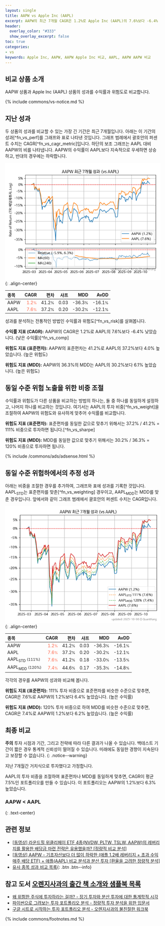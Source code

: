 ```yaml
---
layout: single
title: AAPW vs Apple Inc (AAPL)
excerpt: AAPW의 최근 7개월 CAGR은 1.2%로 Apple Inc (AAPL)의 7.6%보다 -6.4% 낮았습니다.
header:
  overlay_color: "#333"
  show_overlay_excerpt: false
toc: true
categories:
- vs
keywords: Apple Inc, AAPW, AAPW Apple Inc 비교, AAPL, AAPW AAPW 비교
---
```


## 비교 상품 소개


AAPW 상품과 Apple Inc (AAPL) 상품의 성과를 수익률과 위험도로 비교합니다.





{% include commons/vs-notice.md %}

## 지난 성과

두 상품의 성과를 비교할 수 있는 가장 긴 기간은 최근 7개월입니다. 아래는 이 기간의 성과[^fn_vs_perf]를 그래프와 표로 나타낸 것입니다.
그래프 범례에서 괄호안의 퍼센트 수치는 CAGR[^fn_vs_cagr_metric]입니다.
하단의 보조 그래프는 AAPL 대비 AAPW의 비를 나타냅니다.
AAPW의 수익률이 AAPL보다 지속적으로 우세하면 상승하고, 반대의 경우에는 하락합니다.

![AAPW](/vs/images/aapw-vs-aapl_dual.png){: .align-center}

| **종목** | **CAGR** | **편차** | **샤프** | **MDD** | **AvDD** |
| :------------ | ------: | -----------: | -------: | ------: | -------: |
| AAPW | <span style="color: tomato">1.2<small>%</small></span> | 41.2<small>%</small> | 0.03 | -36.3<small>%</small> | -16.1<small>%</small> |
| AAPL | <span style="color: tomato">7.6<small>%</small></span> | 37.2<small>%</small> | 0.20 | -30.2<small>%</small> | -12.1<small>%</small> |

<!-- more -->


성과를 분석하는 전통적인 방법인 수익률과 위험도[^fn_vs_risk]를 살펴봅니다.

**수익률 지표 (CAGR):** AAPW의 CAGR은 1.2%로 AAPL의 7.6%보다 -6.4% 낮았습니다. (낮은 수익률)[^fn_vs_comp]

**위험도 지표 (표준편차):** AAPW의 표준편차는 41.2%로 AAPL의 37.2%보다 4.0% 높았습니다. (높은 위험도)

**위험도 지표 (MDD):** AAPW의 36.3%의 MDD는 AAPL의 30.2%보다 6.1% 높았습니다. (높은 위험도)



## 동일 수준 위험 노출을 위한 비중 조절

수익률과 위험도가 다른 상품을 비교하는 방법의 하나는, 둘 중 하나를 동일하게 설정하고, 나머지 하나를 비교하는 것입니다.
여기서는 AAPL의 투자 비중[^fn_vs_weight]을 조절하여 AAPW의 위험도와 유사하게 맞추어 수익률를 비교합니다.

**위험도 지표 (표준편차):** 표준편차를 동일한 값으로 맞추기 위해서는 37.2% / 41.2% = 111% 비중으로 투자하면 됩니다.[^fn_vs_sharpe]

**위험도 지표 (MDD):** MDD를 동일한 값으로 맞추기 위해서는 30.2% / 36.3% = 120% 비중으로 투자하면 됩니다.


{% include /commons/ads/adsense.html %}



## 동일 수준 위험하에서의 추정 성과

아래는 비중을 조절한 경우를 추가하여, 그래프와 표에 성과를 기록한 것입니다.
AAPL<sub>STD</sub>는 표준편차를 맞춘[^fn_vs_weighting] 경우이고, AAPL<sub>MDD</sub>는 MDD를 맞춘 경우입니다.
앞에서와 같이 그래프 범례에서 괄호안의 퍼센트 수치는 CAGR입니다.


![AAPW](/vs/images/aapw-vs-aapl.png){: .align-center}



| **종목** | **CAGR** | **편차** | **샤프** | **MDD** | **AvDD** |
| :------------ | ------: | -----------: | -------: | ------: | -------: |
| AAPW | <span style="color: tomato">1.2<small>%</small></span> | 41.2<small>%</small> | 0.03 | -36.3<small>%</small> | -16.1<small>%</small> |
| AAPL | <span style="color: tomato">7.6<small>%</small></span> | 37.2<small>%</small> | 0.20 | -30.2<small>%</small> | -12.1<small>%</small> |
| AAPL<sub>STD</sub> <small>(111%)</small> | <span style="color: tomato">7.6<small>%</small></span> | 41.2<small>%</small> | 0.18 | -33.0<small>%</small> | -13.5<small>%</small> |
| AAPL<sub>MDD</sub> <small>(120%)</small> | <span style="color: tomato">7.4<small>%</small></span> | 44.6<small>%</small> | 0.17 | -35.3<small>%</small> | -14.8<small>%</small> |



각각의 경우를 AAPW의 성과와 비교해 봅니다.

**위험도 지표 (표준편차):** 111% 투자 비중으로 표준편차를 비슷한 수준으로 맞추면, CAGR은 7.6%로 AAPW의 1.2%보다 6.4% 높았습니다. (높은 수익률)

**위험도 지표 (MDD):** 120% 투자 비중으로 하여 MDD를 비슷한 수준으로 맞추면, CAGR은 7.4%로 AAPW의 1.2%보다 6.2% 높았습니다. (높은 수익률)




## 최종 비교

**주의** 투자 시점과 기간, 그리고 전략에 따라 다른 결과가 나올 수 있습니다. 백테스트 기간이 짧은 경우 통계적 신뢰성이 떨어질 수 있습니다. 미래에도 동일한 경향이 지속된다고 보장할 수 없습니다.
{: .notice--warning}

지난 7개월간 거치식으로 투자했다고 가정합니다.

AAPL의 투자 비중을 조절하여 표준편차나 MDD를 동일하게 맞추면, CAGR이 평균 7.5%인 포트폴리오를 만들 수 있습니다.
이 포트폴리오는 AAPW의 1.2%보다 6.3% 높았습니다.

### AAPW &lt; AAPL
{: .text-center}


## 관련 정보

- [[동영상] 라운드힐 위클리페이 ETF 4종(NVDW, PLTW, TSLW, AAPW)의 레버리지를 활용한 배당금 마련 전략은 유용했을까? [정량적 비교 분석]](https://youtu.be/zoVCr4Jp8z4)
- [[동영상] AAPW - 기초자산보다 더 많이 하락한 (애플 1.2배 레버리지 + 초과 수익 매주 배당 ETF) + 애플(AAPL) 비교 분석과 분산 투자 [환율을 고려한 정량적 분석]](https://youtu.be/LrIa6X7ate8)
- [유사 종목 성과 비교 목록](/vs/){: .btn .btn--info}


## 참고 도서 [오렌지사과의 출간 책 소개와 샘플북 목록](https://kongdori.tistory.com/691)

- [왜 위험한 주식에 투자하라는 걸까? - 장기 투자와 분산 투자에 대한 통계학적 시각](https://kongdori.tistory.com/421)
- [파이썬으로 그려보는 투자 포트폴리오 분석  - 정량적 투자 분석을 위한 입문서](https://kongdori.tistory.com/643)
- [구글 시트로 시작하는 투자 포트폴리오 분석 - 오렌지사과의 불친절한 워크북](https://kongdori.tistory.com/449)

{% include commons/footnotes.md %}